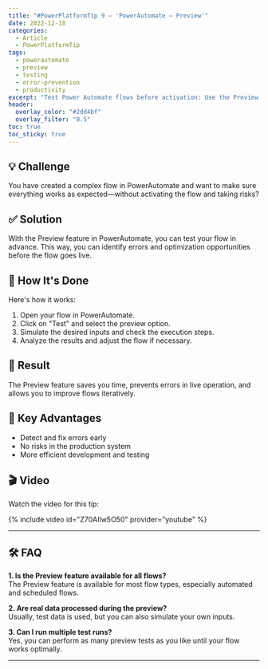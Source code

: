 ```yaml
---
title: "#PowerPlatformTip 9 – 'PowerAutomate – Preview'"
date: 2022-12-18
categories:
  - Article
  - PowerPlatformTip
tags:
  - powerautomate
  - preview
  - testing
  - error-prevention
  - productivity
excerpt: "Test Power Automate flows before activation: Use the Preview feature to catch errors early, improve reliability, and streamline flow development."
header:
  overlay_color: "#2dd4bf"
  overlay_filter: "0.5"
toc: true
toc_sticky: true
---
```


## 💡 Challenge
You have created a complex flow in PowerAutomate and want to make sure everything works as expected—without activating the flow and taking risks?

## ✅ Solution
With the Preview feature in PowerAutomate, you can test your flow in advance. This way, you can identify errors and optimization opportunities before the flow goes live.

## 🔧 How It's Done
Here's how it works:
1. Open your flow in PowerAutomate.
2. Click on "Test" and select the preview option.
3. Simulate the desired inputs and check the execution steps.
4. Analyze the results and adjust the flow if necessary.

## 🎉 Result
The Preview feature saves you time, prevents errors in live operation, and allows you to improve flows iteratively.

## 🌟 Key Advantages
- Detect and fix errors early
- No risks in the production system
- More efficient development and testing

## 🎬 Video

Watch the video for this tip:

{% include video id="Z70AIlw5O50" provider="youtube" %}

---

## 🛠️ FAQ
**1. Is the Preview feature available for all flows?**  
The Preview feature is available for most flow types, especially automated and scheduled flows.

**2. Are real data processed during the preview?**  
Usually, test data is used, but you can also simulate your own inputs.

**3. Can I run multiple test runs?**  
Yes, you can perform as many preview tests as you like until your flow works optimally.

---